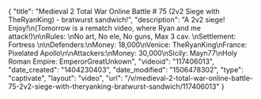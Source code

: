 {
    "title": "Medieval 2 Total War Online Battle # 75 (2v2 Siege with TheRyanKing) - bratwurst sandwich!",
    "description": "A 2v2 siege! Enjoy!\n(Tomorrow is a rematch video, where Ryan and me attack!)\n\nRules:  \nNo art, No ele, No guns, Max 3 cav. \nSettlement: Fortress \n\nDefenders:\nMoney: 18,000\nVenice: TheRyanKing\nFrance: Pixelated Apollo\n\nAttackers:\nMoney: 30,000\nSicily: Mayn77\nHoly Roman Empire: EmperorGreatUnkown",
    "videoid": "117406013",
    "date_created": "1404230403",
    "date_modified": "1506478302",
    "type": "captivate",
    "layout": "video",
    "url": "\/v\/medieval-2-total-war-online-battle-75-2v2-siege-with-theryanking-bratwurst-sandwich\/117406013"
}